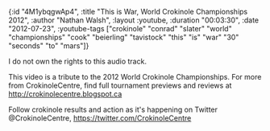 {:id "4M1ybqgwAp4",
 :title "This is War, World Crokinole Championships 2012",
 :author "Nathan Walsh",
 :layout :youtube,
 :duration "00:03:30",
 :date "2012-07-23",
 :youtube-tags
 ["crokinole"
  "conrad"
  "slater"
  "world"
  "championships"
  "cook"
  "beierling"
  "tavistock"
  "this"
  "is"
  "war"
  "30"
  "seconds"
  "to"
  "mars"]}


I do not own the rights to this audio track.

This video is a tribute to the 2012 World Crokinole Championships. For more from CrokinoleCentre, find full tournament previews and reviews at http://crokinolecentre.blogspot.ca

Follow crokinole results and action as it's happening on Twitter @CrokinoleCentre, https://twitter.com/CrokinoleCentre
